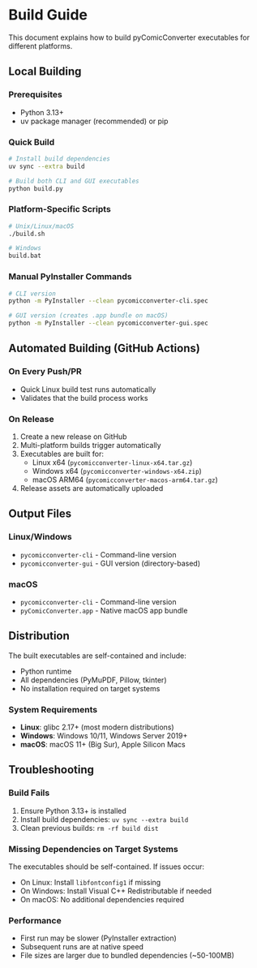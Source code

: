 # Build Guide

This document explains how to build pyComicConverter executables for different platforms.

## Local Building

### Prerequisites
- Python 3.13+
- uv package manager (recommended) or pip

### Quick Build
```bash
# Install build dependencies
uv sync --extra build

# Build both CLI and GUI executables
python build.py
```

### Platform-Specific Scripts
```bash
# Unix/Linux/macOS
./build.sh

# Windows
build.bat
```

### Manual PyInstaller Commands
```bash
# CLI version
python -m PyInstaller --clean pycomicconverter-cli.spec

# GUI version (creates .app bundle on macOS)
python -m PyInstaller --clean pycomicconverter-gui.spec
```

## Automated Building (GitHub Actions)

### On Every Push/PR
- Quick Linux build test runs automatically
- Validates that the build process works

### On Release
1. Create a new release on GitHub
2. Multi-platform builds trigger automatically
3. Executables are built for:
   - Linux x64 (`pycomicconverter-linux-x64.tar.gz`)
   - Windows x64 (`pycomicconverter-windows-x64.zip`)
   - macOS ARM64 (`pycomicconverter-macos-arm64.tar.gz`)
4. Release assets are automatically uploaded

## Output Files

### Linux/Windows
- `pycomicconverter-cli` - Command-line version
- `pycomicconverter-gui` - GUI version (directory-based)

### macOS
- `pycomicconverter-cli` - Command-line version
- `pyComicConverter.app` - Native macOS app bundle

## Distribution

The built executables are self-contained and include:
- Python runtime
- All dependencies (PyMuPDF, Pillow, tkinter)
- No installation required on target systems

### System Requirements
- **Linux**: glibc 2.17+ (most modern distributions)
- **Windows**: Windows 10/11, Windows Server 2019+
- **macOS**: macOS 11+ (Big Sur), Apple Silicon Macs

## Troubleshooting

### Build Fails
1. Ensure Python 3.13+ is installed
2. Install build dependencies: `uv sync --extra build`
3. Clean previous builds: `rm -rf build dist`

### Missing Dependencies on Target Systems
The executables should be self-contained. If issues occur:
- On Linux: Install `libfontconfig1` if missing
- On Windows: Install Visual C++ Redistributable if needed
- On macOS: No additional dependencies required

### Performance
- First run may be slower (PyInstaller extraction)
- Subsequent runs are at native speed
- File sizes are larger due to bundled dependencies (~50-100MB)